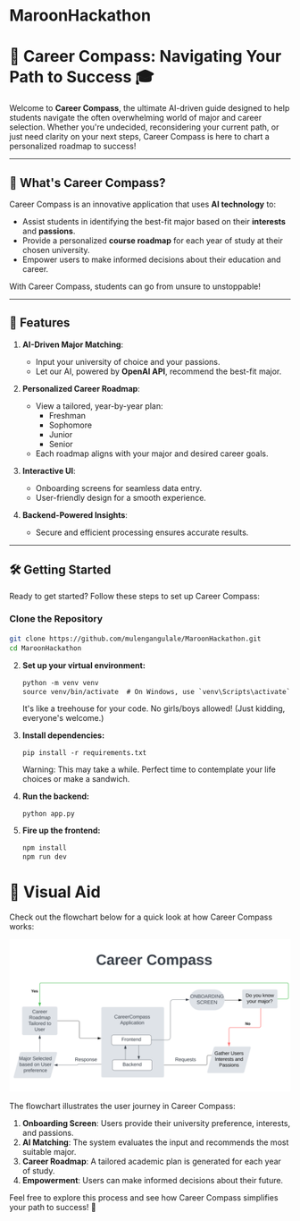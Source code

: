 # MaroonHackathon

# 📍 Career Compass: Navigating Your Path to Success 🎓

Welcome to **Career Compass**, the ultimate AI-driven guide designed to help students navigate the often overwhelming world of major and career selection. Whether you're undecided, reconsidering your current path, or just need clarity on your next steps, Career Compass is here to chart a personalized roadmap to success!

---

## 🚀 What's Career Compass?
Career Compass is an innovative application that uses **AI technology** to:
- Assist students in identifying the best-fit major based on their **interests** and **passions**.
- Provide a personalized **course roadmap** for each year of study at their chosen university.
- Empower users to make informed decisions about their education and career.

With Career Compass, students can go from unsure to unstoppable!

---

## 🔮 Features
1. **AI-Driven Major Matching**:
   - Input your university of choice and your passions.
   - Let our AI, powered by **OpenAI API**, recommend the best-fit major.

2. **Personalized Career Roadmap**:
   - View a tailored, year-by-year plan:
     - Freshman
     - Sophomore
     - Junior
     - Senior
   - Each roadmap aligns with your major and desired career goals.

3. **Interactive UI**:
   - Onboarding screens for seamless data entry.
   - User-friendly design for a smooth experience.

4. **Backend-Powered Insights**:
   - Secure and efficient processing ensures accurate results.

---

## 🛠 Getting Started
Ready to get started? Follow these steps to set up Career Compass:

### Clone the Repository
```bash
git clone https://github.com/mulengangulale/MaroonHackathon.git
cd MaroonHackathon
```

2. **Set up your virtual environment:**
   ```
   python -m venv venv
   source venv/bin/activate  # On Windows, use `venv\Scripts\activate`
   ```
   It's like a treehouse for your code. No girls/boys allowed! (Just kidding, everyone's welcome.)

3. **Install dependencies:**
   ```
   pip install -r requirements.txt
   ```
   Warning: This may take a while. Perfect time to contemplate your life choices or make a sandwich.

4. **Run the backend:**
   ```
   python app.py
   ```
   

5. **Fire up the frontend:**
   ```
   npm install
   npm run dev
   ```

# 🌟 Visual Aid
Check out the flowchart below for a quick look at how Career Compass works:

![Career Compass Flowchart](./Flowchart.svg)


The flowchart illustrates the user journey in Career Compass:
1. **Onboarding Screen**: Users provide their university preference, interests, and passions.
2. **AI Matching**: The system evaluates the input and recommends the most suitable major.
3. **Career Roadmap**: A tailored academic plan is generated for each year of study.
4. **Empowerment**: Users can make informed decisions about their future.

Feel free to explore this process and see how Career Compass simplifies your path to success! 🚀
